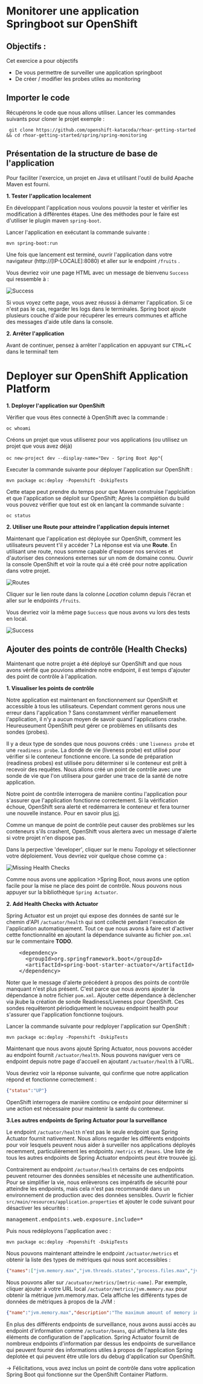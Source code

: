 # Monitorer une application Springboot sur OpenShift

## Objectifs : 

Cet exercice a pour objectifs 
* De vous permettre de surveiller une application springboot
* De créer / modifier les probes utiles au monitoring

##  Importer le code

Récupérons le code que nous allons utiliser. Lancer les commandes suivants pour cloner le projet exemple :

` git clone https://github.com/openshift-katacoda/rhoar-getting-started && cd rhoar-getting-started/spring/spring-monitoring`

## Présentation de la structure de base de l'application

Pour faciliter l'exercice, un projet en Java et utilisant l'outil de build Apache Maven est fourni.

**1. Tester l'application localement**

En développant l'application nous voulons pouvoir la tester et vérifier les modification à différentes étapes. Une des méthodes pour le faire est d'utiliser le plugin maven `spring-boot`.

Lancer l'application en exécutant la commande suivante : 

``mvn spring-boot:run``

Une fois que lancement est terminé, ouvrir l'application dans votre navigateur (http://[IP-LOCALE]:8080) et aller sur le endpoint `/fruits` .

Vous devriez voir une page HTML avec un message de bienvenu  `Success` qui ressemble à :

![Success](https://github.com/openshift-labs/learn-katacoda/tree/master/assets/middleware/rhoar-monitoring/landingPage.png)

Si vous voyez cette page, vous avez réusssi à démarrer l'application. Si ce n'est pas le cas, regarder les logs dans le terminales. Spring boot ajoute plusieurs couche d'aide pour récupérer les erreurs communes et affiche des messages d'aide utile dans la console.

**2. Arrêter l'application**

Avant de continuer, pensez à arrêter l'application en appuyant sur 
 <kbd>CTRL</kbd>+<kbd>C</kbd> dans le terminal! tem

# Deployer sur OpenShift Application Platform
**1. Deployer l'application sur OpenShift**

Vérifier que vous êtes connecté à OpenShift avec la commande : 

``oc whoami``


Créons un projet que vous utiliserez pour vos applications (ou utilisez un projet que vous avez déjà)

``oc new-project dev --display-name="Dev - Spring Boot App"``{

Executer la commande suivante pour déployer l'application sur OpenShift :

``mvn package oc:deploy -Popenshift -DskipTests``

Cette etape peut prendre du temps pour que Maven construise l'applciation et que l'application se déploit sur OpenShift; Après la complétion du build vous pouvez vérifier que tout est ok en lançant la commande suivante : 

``oc status``
 
**2. Utiliser une Route pour atteindre l'application depuis internet** 

Maintenant que l'application est déployée sur OpenShift, comment les utilisateurs peuvent t'il y accéder ? La réponse est via une **Route**. En utilisant une route, nous somme capable d'exposer nos services et d'autoriser des connexions externes sur un nom de domaine connu. Ouvrir la console OpenShift et voir la route qui a été créé pour notre application dans votre projet.

![Routes](https://github.com/openshift-labs/learn-katacoda/tree/master/assets/middleware/rhoar-monitoring/routes.png)

Cliquer sur le lien route dans la colonne _Location_ column depuis l'écran et aller sur le endpoints `/fruits`.

Vous devriez voir la même page `Success` que nous avons vu lors des tests en local.

![Success](https://github.com/openshift-labs/learn-katacoda/tree/master/assets/middleware/rhoar-monitoring/landingPage.png)


## Ajouter des points de contrôle (Health Checks)

Maintenant que notre projet a été déployé sur OpenShift and que nous avons vérifié que pouvions atteindre notre endpoint, il est temps d'ajouter des point de contrôle à l'application.

**1. Visualiser les points de contrôle**

Notre application est maintenant en fonctionnement sur OpenShift et accessible à tous les utilisateurs. Cependant comment gerons nous une erreur dans l'application ? Sans constamment vérifier manuellement l'application, il n'y a aucun moyen de savoir quand l'applications crashe. Heureuseument OpenShift peut gérer ce problèmes en utilisants des sondes (probes).

Il y a deux type de sondes que nous pouvons créés : une `liveness probe` et une `readiness probe`. La donde de vie (liveness probe) est utilisé pour vérifier si le conteneur fonctionne encore. La sonde de préparation (readiness probes) est utilisée poru déterminer si le conteneur est prêt à recevoir des requêtes. Nous allons créé un point de contrôle avec une sonde de vie que l'on utilisera pour garder une trace de la santé de notre application.

Notre point de contrôle interrogera de manière continu l'application pour s'assurer que l'application fonctionne correctement. Si la vérification échoue, OpenShift sera alerté et redémarrera le conteneur et fera tourner une nouvelle instance. Pour en savoir plus [ici](https://docs.openshift.com/container-platform/4.8/applications/application-health.html).

Comme un manque de point de contrôle peut causer des problèmes sur les conteneurs s'ils crashent, OpenShift vous alertera avec un message d'alerte si votre projet n'en dispose pas.

Dans la perpective 'developer', cliquer sur le menu _Topology_ et sélectionner votre déploiement. Vous devriez voir quelque chose comme ça : 

![Missing Health Checks](https://github.com/openshift-labs/learn-katacoda/tree/master/assets/middleware/rhoar-monitoring/healthChecks.png)

Comme nous avons une application >Spring Boot, nous avons une option facile pour la mise ne place des point de contrôle. Nous pouvons nous appuyer sur la bibliothèque `Spring Actuator`.

**2. Add Health Checks with Actuator**

Spring Actuator est un projet qui expose des données de santé sur le chemin d'API `/actuator/health` qui sont collecté pendant l'execution de l'application automatiquement. Tout ce que nous avons à faire est d'activer cettte fonctionnalité en ajoutant la dépendance suivante au fichier  ``pom.xml`` sur le commentaire **TODO**.

<pre class="file" data-filename="pom.xml" data-target="insert" data-marker="<!-- TODO: Add Actuator dependency here -->">
    &lt;dependency&gt;
      &lt;groupId&gt;org.springframework.boot&lt;/groupId&gt;
      &lt;artifactId&gt;spring-boot-starter-actuator&lt;/artifactId&gt;
    &lt;/dependency&gt;
</pre>

Noter que le message d'alerte précédent à propos des points de contrôle manquant n'est plus présent. C'est parce que nous avons ajouter la dépendance à notre fichier `pom.xml`. Ajouter cette dépendance à déclencher via jkube la création de sonde  Readiness/Liveness pour OpenShift. Ces sondes requêteront périodiquement le nouveau endpoint health pour s'assurer que l'application fonctionne toujours.

Lancer la commande suivante pour redployer l'application sur OpenShift : 

``mvn package oc:deploy -Popenshift -DskipTests``

Maintenant que nous avons ajouté Spring Actuator, nous pouvons accéder au endpoint fournit `/actuator/health`. Nous pouvons naviguer vers ce endpoint depuis notre page d'accueil en ajoutant  `/actuator/health` à l'URL. 

Vous devriez voir la réponse suivante, qui confirme que notre application répond et fonctionne correctement :

```json 
{"status":"UP"}
```

OpenShift interrogera de manière continu ce endpoint pour déterminer si une action est nécessaire pour maintenir la santé du conteneur.

**3.Les autres endpoints de Spring Actuator pour la surveillance**

Le endpoint `/actuator/health` n'est pas le seule endpoint que  Spring Actuator fournit nativement. Nous allons regarder les différents endpoints pour voir lesquels peuvent nous aider à surveiller nos applications déployés recemment, particulièrement les endpoints `/metrics` et `/beans`. Une liste de tous les autres endpoints de Spring Actuator endpoints peut être trouvée [ici](https://docs.spring.io/spring-boot/docs/current/reference/html/production-ready-endpoints.html).

Contrairement au endpoint `/actuator/health` certains de ces endpoints peuvent retourner des données sensibles et nécessite une authentification. Pour se simplifier la vie, nous enlèverons ces impératifs de sécurité pour atteindre les endpoints, mais cela n'est pas recommandé dans un environnement de production avec des données sensibles. Ouvrir le fichier ``src/main/resources/application.properties`` et ajouter le code suivant pour désactiver les sécurités :

<pre class="file" data-filename="src/main/resources/application.properties" data-target="insert" data-marker="# TODO: Add Security preference here">
management.endpoints.web.exposure.include=*  
</pre>

Puis nous redéployons l'application avec : 

``mvn package oc:deploy -Popenshift -DskipTests``

Nous pouvons maintenant atteindre le endpoint `/actuator/metrics` et obtenir la liste des types de métriques qui nous sont accessibles :

```json
{"names":["jvm.memory.max","jvm.threads.states","process.files.max","jvm.gc.memory.promoted","system.load.average.1m","jvm.memory.used","jvm.gc.max.data.size","jvm.memory.committed","system.cpu.count","logback.events","http.server.requests","tomcat.global.sent","jvm.buffer.memory.used","tomcat.sessions.created","jvm.threads.daemon","system.cpu.usage","jvm.gc.memory.allocated","tomcat.global.request.max","tomcat.global.request","tomcat.sessions.expired","jvm.threads.live","jvm.threads.peak","tomcat.global.received","process.uptime","tomcat.sessions.rejected","process.cpu.usage","tomcat.threads.config.max","jvm.classes.loaded","jvm.classes.unloaded","tomcat.global.error","tomcat.sessions.active.current","tomcat.sessions.alive.max","jvm.gc.live.data.size","tomcat.threads.current","process.files.open","jvm.buffer.count","jvm.gc.pause","jvm.buffer.total.capacity","tomcat.sessions.active.max","tomcat.threads.busy","process.start.time"]}
```

Nous pouvons aller sur  `/acutuator/metrics/[metric-name]`. Par exemple, cliquer ajouter à votre URL local `/actuator/metrics/jvm.memory.max` pour obtenir la métrique jvm.memory.max.
Cela affiche les différents types de données de métriques à propos de la JVM : 


```json
{"name":"jvm.memory.max","description":"The maximum amount of memory in bytes that can be used for memory management","baseUnit":"bytes","measurements":[{"statistic":"VALUE","value":2.543321088E9}],"availableTags":[{"tag":"area","values":["heap","nonheap"]},{"tag":"id","values":["Compressed Class Space","PS Survivor Space","PS Old Gen","Metaspace","PS Eden Space","Code Cache"]}]}
```

En plus des différents endpoints de surveillance, nous avons aussi accès au endpoint d'information comme  `/actuator/beans`, qui affichera la liste des éléments de configuration de l'application. Spring Actuator fournit de nombreux endpoints d'information par dessus les endpoints de surveillance qui peuvent fournir des informations utiles à propos de l'application Spring deplotée et qui peuvent être utile lors du debug d'application sur OpenShift.

-> Félicitations, vous avez inclus un point de contrôle dans votre application Spring Boot qui fonctionne sur the OpenShift Container Platform.
